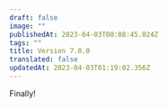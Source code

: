 ```yaml
---
draft: false
image: ""
publishedAt: 2023-04-03T00:08:45.024Z
tags: ""
title: Version 7.0.0
translated: false
updatedAt: 2023-04-03T01:19:02.356Z
---
```


Finally!
